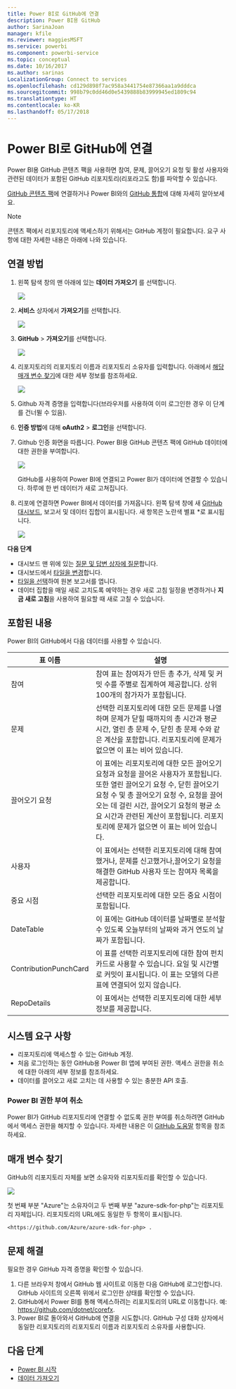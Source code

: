 ```yaml
---
title: Power BI로 GitHub에 연결
description: Power BI용 GitHub
author: SarinaJoan
manager: kfile
ms.reviewer: maggiesMSFT
ms.service: powerbi
ms.component: powerbi-service
ms.topic: conceptual
ms.date: 10/16/2017
ms.author: sarinas
LocalizationGroup: Connect to services
ms.openlocfilehash: cd129d898f7ac958a3441754e87366aa1a9dddca
ms.sourcegitcommit: 998b79c0dd46d0e5439888b83999945ed1809c94
ms.translationtype: HT
ms.contentlocale: ko-KR
ms.lasthandoff: 05/17/2018
---
```

# <a name="connect-to-github-with-power-bi"></a>Power BI로 GitHub에 연결
Power BI용 GitHub 콘텐츠 팩을 사용하면 참여, 문제, 끌어오기 요청 및 활성 사용자와 관련된 데이터가 포함된 GitHub 리포지토리(리포라고도 함)를 파악할 수 있습니다.

[GitHub 콘텐츠 팩](https://app.powerbi.com/getdata/services/github)에 연결하거나 Power BI와의 [GitHub 통합](https://powerbi.microsoft.com/integrations/github)에 대해 자세히 알아보세요.

>[!NOTE]
>콘텐츠 팩에서 리포지토리에 액세스하기 위해서는 GitHub 계정이 필요합니다. 요구 사항에 대한 자세한 내용은 아래에 나와 있습니다.

## <a name="how-to-connect"></a>연결 방법
1. 왼쪽 탐색 창의 맨 아래에 있는 **데이터 가져오기** 를 선택합니다.
   
   ![](media/service-connect-to-github/pbi_getdata.png) 
2. **서비스** 상자에서 **가져오기**를 선택합니다.
   
   ![](media/service-connect-to-github/pbi_get_services.png) 
3. **GitHub** \> **가져오기**를 선택합니다.
   
   ![](media/service-connect-to-github/github.png)
4. 리포지토리의 리포지토리 이름과 리포지토리 소유자를 입력합니다. 아래에서 [해당 매개 변수 찾기](#FindingParams)에 대한 세부 정보를 참조하세요.
   
   ![](media/service-connect-to-github/pbi_github1.png)
5. Github 자격 증명을 입력합니다(브라우저를 사용하여 이미 로그인한 경우 이 단계를 건너뛸 수 있음). 
6. **인증 방법**에 대해 **oAuth2** \> **로그인**을 선택합니다. 
7. Github 인증 화면을 따릅니다. Power BI용 GitHub 콘텐츠 팩에 GitHub 데이터에 대한 권한을 부여합니다.
   
   ![](media/service-connect-to-github/github_authorize.png)
   
   GitHub를 사용하여 Power BI에 연결되고 Power BI가 데이터에 연결할 수 있습니다.  하루에 한 번 데이터가 새로 고쳐집니다.
8. 리포에 연결하면 Power BI에서 데이터를 가져옵니다. 왼쪽 탐색 창에 새 [GitHub 대시보드](https://powerbi.microsoft.com/integrations/github), 보고서 및 데이터 집합이 표시됩니다. 새 항목은 노란색 별표 \*로 표시됩니다.
   
   ![](media/service-connect-to-github/pbi_githubdash.png)

**다음 단계**

* 대시보드 맨 위에 있는 [질문 및 답변 상자에 질문](power-bi-q-and-a.md)합니다.
* 대시보드에서 [타일을 변경](service-dashboard-edit-tile.md)합니다.
* [타일을 선택](service-dashboard-tiles.md)하여 원본 보고서를 엽니다.
* 데이터 집합을 매일 새로 고치도록 예약하는 경우 새로 고침 일정을 변경하거나 **지금 새로 고침**을 사용하여 필요할 때 새로 고칠 수 있습니다.

## <a name="whats-included"></a>포함된 내용
Power BI의 GitHub에서 다음 데이터를 사용할 수 있습니다.     

| 표 이름 | 설명 |
| --- | --- |
| 참여 |참여 표는 참여자가 만든 총 추가, 삭제 및 커밋 수를 주별로 집계하여 제공합니다. 상위 100개의 참가자가 포함됩니다. |
| 문제 |선택한 리포지토리에 대한 모든 문제를 나열하며 문제가 닫힐 때까지의 총 시간과 평균 시간, 열린 총 문제 수, 닫힌 총 문제 수와 같은 계산을 포함합니다. 리포지토리에 문제가 없으면 이 표는 비어 있습니다. |
| 끌어오기 요청 |이 표에는 리포지토리에 대한 모든 끌어오기 요청과 요청을 끌어온 사용자가 포함됩니다. 또한 열린 끌어오기 요청 수, 닫힌 끌어오기 요청 수 및 총 끌어오기 요청 수, 요청을 끌어오는 데 걸린 시간, 끌어오기 요청의 평균 소요 시간과 관련된 계산이 포함됩니다. 리포지토리에 문제가 없으면 이 표는 비어 있습니다. |
| 사용자 |이 표에서는 선택한 리포지토리에 대해 참여했거나, 문제를 신고했거나,끌어오기 요청을 해결한 GitHub 사용자 또는 참여자 목록을 제공합니다. |
| 중요 시점 |선택한 리포지토리에 대한 모든 중요 시점이 포함됩니다. |
| DateTable |이 표에는 GitHub 데이터를 날짜별로 분석할 수 있도록 오늘부터의 날짜와 과거 연도의 날짜가 포함됩니다. |
| ContributionPunchCard |이 표를 선택한 리포지토리에 대한 참여 펀치 카드로 사용할 수 있습니다. 요일 및 시간별로 커밋이 표시됩니다. 이 표는 모델의 다른 표에 연결되어 있지 않습니다. |
| RepoDetails |이 표에서는 선택한 리포지토리에 대한 세부 정보를 제공합니다. |

## <a name="system-requirements"></a>시스템 요구 사항
* 리포지토리에 액세스할 수 있는 GitHub 계정.  
* 처음 로그인하는 동안 GitHub용 Power BI 앱에 부여된 권한. 액세스 권한을 취소에 대한 아래의 세부 정보를 참조하세요.  
* 데이터를 끌어오고 새로 고치는 데 사용할 수 있는 충분한 API 호출.  

### <a name="de-authorize-power-bi"></a>Power BI 권한 부여 취소
Power BI가 GitHub 리포지토리에 연결할 수 없도록 권한 부여를 취소하려면 GitHub에서 액세스 권한을 해지할 수 있습니다. 자세한 내용은 이 [GitHub 도움말](https://help.github.com/articles/keeping-your-ssh-keys-and-application-access-tokens-safe/#reviewing-your-authorized-applications-oauth) 항목을 참조하세요.

<a name="FindingParams"></a>

## <a name="finding-parameters"></a>매개 변수 찾기
GitHub의 리포지토리 자체를 보면 소유자와 리포지토리를 확인할 수 있습니다.

![](media/service-connect-to-github/github_ownerrepo.png)

첫 번째 부분 "Azure"는 소유자이고 두 번째 부분 "azure-sdk-for-php"는 리포지토리 자체입니다.  리포지토리의 URL에도 동일한 두 항목이 표시됩니다.

    <https://github.com/Azure/azure-sdk-for-php> .

## <a name="troubleshooting"></a>문제 해결
필요한 경우 GitHub 자격 증명을 확인할 수 있습니다.  

1. 다른 브라우저 창에서 GitHub 웹 사이트로 이동한 다음 GitHub에 로그인합니다. GitHub 사이트의 오른쪽 위에서 로그인한 상태를 확인할 수 있습니다.    
2. GitHub에서 Power BI를 통해 액세스하려는 리포지토리의 URL로 이동합니다. 예: https://github.com/dotnet/corefx.  
3. Power BI로 돌아와서 GitHub에 연결을 시도합니다. GitHub 구성 대화 상자에서 동일한 리포지토리의 리포지토리 이름과 리포지토리 소유자를 사용합니다.  

## <a name="next-steps"></a>다음 단계
* [Power BI 시작](service-get-started.md)
* [데이터 가져오기](service-get-data.md)
